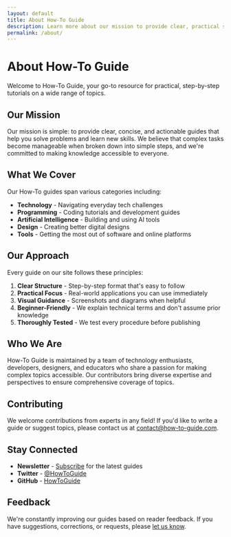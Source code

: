 ```yaml
---
layout: default
title: About How-To Guide
description: Learn more about our mission to provide clear, practical step-by-step guides
permalink: /about/
---
```


# About How-To Guide

Welcome to How-To Guide, your go-to resource for practical, step-by-step tutorials on a wide range of topics.

## Our Mission

Our mission is simple: to provide clear, concise, and actionable guides that help you solve problems and learn new skills. We believe that complex tasks become manageable when broken down into simple steps, and we're committed to making knowledge accessible to everyone.

## What We Cover

Our How-To guides span various categories including:

* **Technology** - Navigating everyday tech challenges
* **Programming** - Coding tutorials and development guides
* **Artificial Intelligence** - Building and using AI tools
* **Design** - Creating better digital designs
* **Tools** - Getting the most out of software and online platforms

## Our Approach

Every guide on our site follows these principles:

1. **Clear Structure** - Step-by-step format that's easy to follow
2. **Practical Focus** - Real-world applications you can use immediately
3. **Visual Guidance** - Screenshots and diagrams when helpful
4. **Beginner-Friendly** - We explain technical terms and don't assume prior knowledge
5. **Thoroughly Tested** - We test every procedure before publishing

## Who We Are

How-To Guide is maintained by a team of technology enthusiasts, developers, designers, and educators who share a passion for making complex topics accessible. Our contributors bring diverse expertise and perspectives to ensure comprehensive coverage of topics.

## Contributing

We welcome contributions from experts in any field! If you'd like to write a guide or suggest topics, please contact us at [contact@how-to-guide.com](mailto:contact@how-to-guide.com).

## Stay Connected

* **Newsletter** - [Subscribe](#) for the latest guides
* **Twitter** - [@HowToGuide](#)
* **GitHub** - [HowToGuide](#)

## Feedback

We're constantly improving our guides based on reader feedback. If you have suggestions, corrections, or requests, please [let us know](mailto:feedback@how-to-guide.com). 